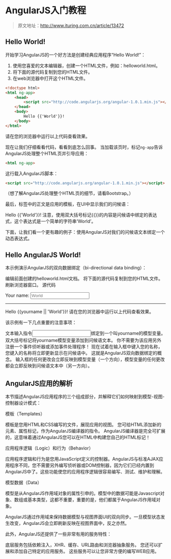 #  AngularJS入门教程

> 原文地址：http://www.ituring.com.cn/article/13472

## Hello World!

开始学习AngularJS的一个好方法是创建经典应用程序“Hello World!”：

1. 使用您喜爱的文本编辑器，创建一个HTML文件，例如：helloworld.html。
2. 将下面的源代码复制到您的HTML文件。
3. 在web浏览器中打开这个HTML文件。

```html
<!doctype html>
<html ng-app>
    <head>
        <script src="http://code.angularjs.org/angular-1.0.1.min.js"></script>
    </head>
    <body>
        Hello {{'World'}}!
    </body>
</html>
```

请在您的浏览器中运行以上代码查看效果。

现在让我们仔细看看代码，看看到底怎么回事。 当加载该页时，标记`ng-app`告诉AngularJS处理整个HTML页并引导应用：

```html
<html ng-app>
```

这行载入AngularJS脚本：

```html
<script src="http://code.angularjs.org/angular-1.0.1.min.js"></script>
```

（想了解AngularJS处理整个HTML页的细节，请看Bootstrap。）

最后，标签中的正文是应用的模板，在UI中显示我们的问候语：

Hello {{'World'}}!
注意，使用双大括号标记{{}}的内容是问候语中绑定的表达式，这个表达式是一个简单的字符串‘World’。

下面，让我们看一个更有趣的例子：使用AngularJS对我们的问候语文本绑定一个动态表达式。

## Hello AngularJS World!

本示例演示AngularJS的双向数据绑定（bi-directional data binding）：

编辑前面创建的helloworld.html文档。
将下面的源代码复制到您的HTML文件。
刷新浏览器窗口。
源代码

<!doctype html>
<html ng-app>
    <head>
        <script src="http://code.angularjs.org/angular-1.0.1.min.js"></script>
    </head>
    <body>
        Your name: <input type="text" ng-model="yourname" placeholder="World">
        <hr>
        Hello {{yourname || 'World'}}!
    </body>
</html>
请在您的浏览器中运行以上代码查看效果。

该示例有一下几点重要的注意事项：

文本输入指令<input ng-model="yourname" />绑定到一个叫yourname的模型变量。
双大括号标记将yourname模型变量添加到问候语文本。
你不需要为该应用另外注册一个事件侦听器或添加事件处理程序！
现在试着在输入框中键入您的名称，您键入的名称将立即更新显示在问候语中。 这就是AngularJS双向数据绑定的概念。 输入框的任何更改会立即反映到模型变量（一个方向），模型变量的任何更改都会立即反映到问候语文本中（另一方向）。

## AngularJS应用的解析

本节描述AngularJS应用程序的三个组成部分，并解释它们如何映射到模型-视图-控制器设计模式：

模板（Templates）

模板是您用HTML和CSS编写的文件，展现应用的视图。 您可给HTML添加新的元素、属性标记，作为AngularJS编译器的指令。 AngularJS编译器是完全可扩展的，这意味着通过AngularJS您可以在HTML中构建您自己的HTML标记！

应用程序逻辑（Logic）和行为（Behavior）

应用程序逻辑和行为是您用JavaScript定义的控制器。AngularJS与标准AJAX应用程序不同，您不需要另外编写侦听器或DOM控制器，因为它们已经内置到AngularJS中了。这些功能使您的应用程序逻辑很容易编写、测试、维护和理解。

模型数据（Data）

模型是从AngularJS作用域对象的属性引申的。模型中的数据可能是Javascript对象、数组或基本类型，这都不重要，重要的是，他们都属于AngularJS作用域对象。

AngularJS通过作用域来保持数据模型与视图界面UI的双向同步。一旦模型状态发生改变，AngularJS会立即刷新反映在视图界面中，反之亦然。

此外，AngularJS还提供了一些非常有用的服务特性：

底层服务包括依赖注入，XHR、缓存、URL路由和浏览器抽象服务。
您还可以扩展和添加自己特定的应用服务。
这些服务可以让您非常方便的编写WEB应用。